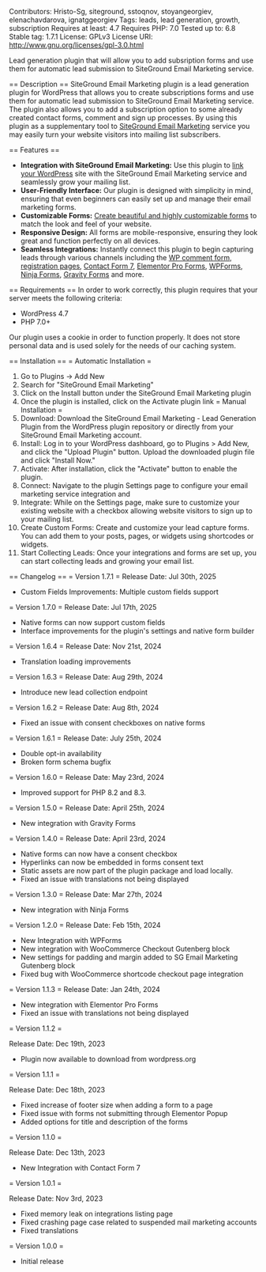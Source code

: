Contributors: Hristo-Sg, siteground, sstoqnov, stoyangeorgiev, elenachavdarova, ignatggeorgiev
Tags: leads, lead generation, growth, subscription
Requires at least: 4.7
Requires PHP: 7.0
Tested up to: 6.8
Stable tag: 1.7.1
License: GPLv3
License URI: http://www.gnu.org/licenses/gpl-3.0.html

Lead generation plugin that will allow you to add subsription forms and use them for automatic lead submission to SiteGround Email Marketing service.

== Description ==
SiteGround Email Marketing plugin is a lead generation plugin for WordPress that allows you to create subscriptions forms and use them for automatic lead submission to SiteGround Email Marketing service. The plugin also allows you to add a subscription option to some already created contact forms, comment and sign up processes. By using this plugin as a supplementary tool to [SiteGround Email Marketing](https://eu.siteground.com/email-marketing) service you may easily turn your website visitors into mailing list subscribers.


== Features ==
* **Integration with SiteGround Email Marketing:** Use this plugin to [link your WordPress](https://eu.siteground.com/kb/start-getting-subscribers-from-wordpress/#How_to_connect_the_Email_Marketing_plugin_to_SiteGround_Email_Marketing) site with the SiteGround Email Marketing service and seamlessly grow your mailing list.
* **User-Friendly Interface:** Our plugin is designed with simplicity in mind, ensuring that even beginners can easily set up and manage their email marketing forms.
* **Customizable Forms:** [Create beautiful and highly customizable forms](https://eu.siteground.com/kb/create-custom-sign-up-form/) to match the look and feel of your website.
* **Responsive Design:** All forms are mobile-responsive, ensuring they look great and function perfectly on all devices.
* **Seamless Integrations:** Instantly connect this plugin to begin capturing leads through various channels including the [WP comment form, registration pages](https://eu.siteground.com/kb/collect-subscribers-from-wordpress-forms/), [Contact Form 7](https://eu.siteground.com/kb/email-marketing-integration-with-contact-form-7/), [Elementor Pro Forms](https://www.siteground.com/kb/email-marketing-integration-with-elementor-pro-forms/), [WPForms](https://www.siteground.com/kb/email-marketing-integration-with-wpforms/), [Ninja Forms](https://www.siteground.com/kb/email-marketing-integration-with-ninja-forms), [Gravity Forms](https://www.siteground.com/kb/email-marketing-integration-with-gravity-forms/) and more.


== Requirements ==
In order to work correctly, this plugin requires that your server meets the following criteria:

* WordPress 4.7
* PHP 7.0+

Our plugin uses a cookie in order to function properly. It does not store personal data and is used solely for the needs of our caching system.

== Installation ==
= Automatic Installation =
1. Go to Plugins -> Add New
1. Search for "SiteGround Email Marketing"
1. Click on the Install button under the SiteGround Email Marketing plugin
1. Once the plugin is installed, click on the Activate plugin link
   = Manual Installation =
1. Download: Download the  SiteGround Email Marketing - Lead Generation Plugin from the WordPress plugin repository or directly from your SiteGround Email Marketing account.
1. Install: Log in to your WordPress dashboard, go to Plugins > Add New, and click the "Upload Plugin" button. Upload the downloaded plugin file and click "Install Now."
1. Activate: After installation, click the "Activate" button to enable the plugin.
1. Connect: Navigate to the plugin Settings page to configure your email marketing service integration and
1. Integrate: While on the Settings page, make sure to customize your existing website with a checkbox allowing website visitors to sign up to your mailing list.
1. Create Custom Forms: Create and customize your lead capture forms. You can add them to your posts, pages, or widgets using shortcodes or widgets.
1. Start Collecting Leads: Once your integrations and forms are set up, you can start collecting leads and growing your email list.

== Changelog ==
= Version 1.7.1 =
Release Date: Jul 30th, 2025

* Custom Fields Improvements: Multiple custom fields support

= Version 1.7.0 =
Release Date: Jul 17th, 2025

* Native forms can now support custom fields
* Interface improvements for the plugin's settings and native form builder

= Version 1.6.4 =
Release Date: Nov 21st, 2024

* Translation loading improvements

= Version 1.6.3 =
Release Date: Aug 29th, 2024

* Introduce new lead collection endpoint

= Version 1.6.2 =
Release Date: Aug 8th, 2024

* Fixed an issue with consent checkboxes on native forms

= Version 1.6.1 =
Release Date: July 25th, 2024

* Double opt-in availability
* Broken form schema bugfix

= Version 1.6.0 =
Release Date: May 23rd, 2024

* Improved support for PHP 8.2 and 8.3.

= Version 1.5.0 =
Release Date: April 25th, 2024

* New integration with Gravity Forms

= Version 1.4.0 =
Release Date: April 23rd, 2024

* Native forms can now have a consent checkbox
* Hyperlinks can now be embedded in forms consent text
* Static assets are now part of the plugin package and load locally.
* Fixed an issue with translations not being displayed

= Version 1.3.0 =
Release Date: Mar 27th, 2024

* New integration with Ninja Forms

= Version 1.2.0 =
Release Date: Feb 15th, 2024

* New Integration with WPForms
* New integration with WooCommerce Checkout Gutenberg block
* New settings for padding and margin added to SG Email Marketing Gutenberg block
* Fixed bug with WooCommerce shortcode checkout page integration

= Version 1.1.3 =
Release Date: Jan 24th, 2024

* New integration with Elementor Pro Forms
* Fixed an issue with translations not being displayed

= Version 1.1.2 =

Release Date: Dec 19th, 2023

* Plugin now available to download from wordpress.org

= Version 1.1.1 =

Release Date: Dec 18th, 2023

* Fixed increase of footer size when adding a form to a page
* Fixed issue with forms not submitting through Elementor Popup
* Added options for title and description of the forms

= Version 1.1.0 =

Release Date: Dec 13th, 2023

* New Integration with Contact Form 7

= Version 1.0.1 =

Release Date: Nov 3rd, 2023

* Fixed memory leak on integrations listing page
* Fixed crashing page case related to suspended mail marketing accounts
* Fixed translations

= Version 1.0.0 =

* Initial release
